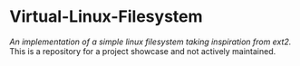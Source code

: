 # Virtual-Linux-Filesystem
*An implementation of a simple linux filesystem taking inspiration from ext2.*
This is a repository for a project showcase and not actively maintained.
